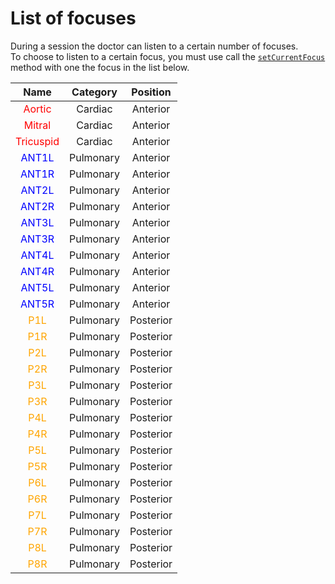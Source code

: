 
# List of focuses


During a session the doctor can listen to a certain number of focuses. <br>
To choose to listen to a certain focus, you must use call the [`setCurrentFocus`](doctor.md#setcurrentfocus) method with one the focus in the list below.

|                 **Name**                 | **Category** | **Position** |
|:----------------------------------------:|:------------:|:------------:|
|  <span style="color:red">Aortic</span>   |   Cardiac    |   Anterior   |
|  <span style="color:red">Mitral</span>   |   Cardiac    |   Anterior   | 
| <span style="color:red">Tricuspid</span> |   Cardiac    |  Anterior    |
|  <span style="color:blue">ANT1L</span>   |  Pulmonary   |   Anterior   |
|  <span style="color:blue">ANT1R</span>   |  Pulmonary   |   Anterior   |
|  <span style="color:blue">ANT2L</span>   |  Pulmonary   |   Anterior   |
|  <span style="color:blue">ANT2R</span>   |  Pulmonary   |   Anterior   |
|  <span style="color:blue">ANT3L</span>   |  Pulmonary   |   Anterior   |
|  <span style="color:blue">ANT3R</span>   |  Pulmonary   |   Anterior   |
|  <span style="color:blue">ANT4L</span>   |  Pulmonary   |   Anterior   |
|  <span style="color:blue">ANT4R</span>   |  Pulmonary   |   Anterior   |
|  <span style="color:blue">ANT5L</span>   |  Pulmonary   |   Anterior   |
|  <span style="color:blue">ANT5R</span>   |  Pulmonary   |   Anterior   |
|  <span style="color:orange">P1L</span>   |  Pulmonary   |  Posterior   |
|  <span style="color:orange">P1R</span>   |  Pulmonary   |  Posterior   |
|  <span style="color:orange">P2L</span>   |  Pulmonary   |  Posterior   |
|  <span style="color:orange">P2R</span>   |  Pulmonary   |  Posterior   |
|  <span style="color:orange">P3L</span>   |  Pulmonary   |  Posterior   |
|  <span style="color:orange">P3R</span>   |  Pulmonary   |  Posterior   |
|  <span style="color:orange">P4L</span>   |  Pulmonary   |  Posterior   |
|  <span style="color:orange">P4R</span>   |  Pulmonary   |  Posterior   |
|  <span style="color:orange">P5L</span>   |  Pulmonary   |  Posterior   |
|  <span style="color:orange">P5R</span>   |  Pulmonary   |  Posterior   |
|  <span style="color:orange">P6L</span>   |  Pulmonary   |  Posterior   |
|  <span style="color:orange">P6R</span>   |  Pulmonary   |  Posterior   |
|  <span style="color:orange">P7L</span>   |  Pulmonary   |  Posterior   |
|  <span style="color:orange">P7R</span>   |  Pulmonary   |  Posterior   |
|  <span style="color:orange">P8L</span>   |  Pulmonary   |  Posterior   |
|  <span style="color:orange">P8R</span>   |  Pulmonary   |  Posterior   |

